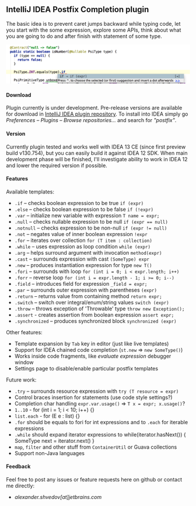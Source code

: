 IntelliJ IDEA Postfix Completion plugin
---------------------------------------

The basic idea is to prevent caret jumps backward while typing code,
let you start with the some expression, explore some APIs, think about
what you are going to do and after finish with statement of some type.

![options](/content/example.png)

#### Download

Plugin currently is under development.
Pre-release versions are available for download in [IntelliJ IDEA plugin repository](http://plugins.jetbrains.com/plugin/7342).
To install into IDEA simply go *Preferences* – *Plugins* – *Browse repositories...* and search for *"postfix"*.

#### Version

Currently plugin tested and works well with IDEA 13 CE (since first preview build v130.754),
but you can easily build it against IDEA 12 SDK. When main development phase will be finished,
I'll investigate ability to work in IDEA 12 and lower the required version if possible.

#### Features

Available templates:

* `.if` – checks boolean expression to be true `if (expr)`
* `.else` – checks boolean expression to be false `if (!expr)`
* `.var` – initialize new variable with expression `T name = expr;`
* `.null` – checks nullable expression to be null `if (expr == null)`
* `.notnull` – checks expression to be non-null `if (expr != null)`
* `.not` – negates value of inner boolean expression `!expr`
* `.for` – iterates over collection `for (T item : collection)`
* `.while` – uses expression as loop condition `while (expr)`
* `.arg` – helps surround argument with invocation `method(expr)`
* `.cast` – surrounds expression with cast `(SomeType) expr`
* `.new` – produces instantiation expression for type `new T()`
* `.fori` – surrounds with loop `for (int i = 0; i < expr.length; i++)`
* `.forr` – reverse loop `for (int i = expr.length - 1; i >= 0; i--)`
* `.field` – introduces field for expression `_field = expr;`
* `.par` – surrounds outer expression with parentheses `(expr)`
* `.return` – returns value from containing method `return expr;`
* `.switch` – switch over integral/enum/string values `switch (expr)`
* `.throw` – throws exception of 'Throwable' type `throw new Exception();`
* `.assert` - creates assertion from boolean expression `assert expr;`
* `.synchronized` – produces synchronized block `synchronized (expr)`

Other features:

* Template expansion by `Tab` key in editor (just like live templates)
* Support for IDEA chained code completion (`st.new` => `new SomeType()`)
* Works inside code fragments, like *evaluate expression* debugger window
* Settings page to disable/enable particular postfix templates

Future work:
* `.try` – surrounds resource expression with `try (T resource = expr)`
* Control braces insertion for statements (use code style settings?)
* Completion char handling `expr.var.usage()` => `T x = expr; x.usage()`?
* `1..10` - for (int i = 1; i < 10; i++) {}
* `list.each` - for (E e : list) {}
* `.for` should be equals to fori for int expressions and to `.each` for iterable expressions
* `.while` should expand iterator expressions to while(iterator.hasNext()) { SomeType next = iterator.next() } 
* `map`, `filter` and other stuff from `ContainerUtil` or Guava collections
* Support non-Java languages

#### Feedback

Feel free to post any issues or feature requests here on github or contact me directly:
* *alexander.shvedov[at]jetbrains.com*